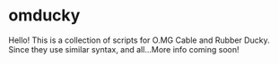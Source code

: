 # omducky
Hello! This is a collection of scripts for O.MG Cable and Rubber Ducky. Since they use similar syntax, and all...More info coming soon!
